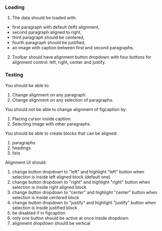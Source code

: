 ### Loading

1. The data should be loaded with:
  * first paragraph with default (left) alignment,
  * second paragraph aligned to right,
  * third paragraph should be centered,
  * fourth paragraph should be justified,
  * an image with caption between first and second paragraphs.
2. Toolbar should have alignment button dropdown with four buttons for alignment control: left, right, center and justify.

### Testing

You should be able to:
1. Change alignment on any paragraph.
2. Change alignment on any selection of paragraphs.

You should not be able to change alignment of figcaption by:
1. Placing cursor inside caption.
2. Selecting image with other paragraphs.

You should be able to create blocks that can be aligned:
1. paragraphs
2. headings
3. lists

Alignment UI should:
1. change button dropdown to "left" and highlight "left" button when selection is inside left aligned block (default one)
2. change button dropdown to "right" and highlight "right" button when selection is inside right aligned block
3. change button dropdown to "center" and highlight "center" button when selection is inside centered block
4. change button dropdown to "justify" and highlight "justify" button when selection is inside justified block
5. be disabled if in figcaption
6. only one button should be active at once inside dropdown
7. alignment dropdown should be vertical

